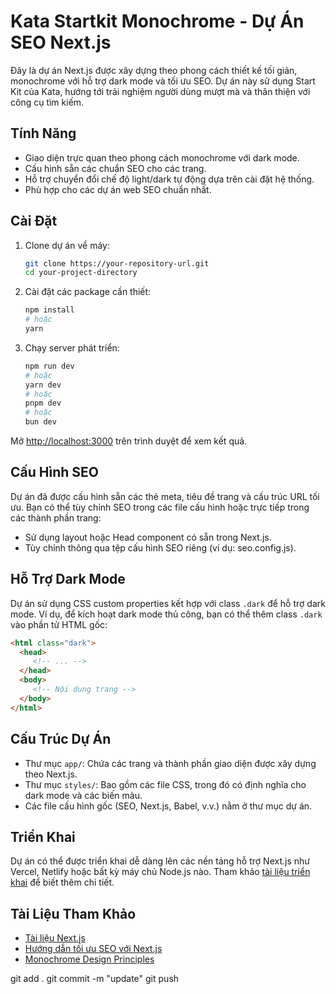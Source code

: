 # Kata Startkit Monochrome - Dự Án SEO Next.js

Đây là dự án Next.js được xây dựng theo phong cách thiết kế tối giản, monochrome với hỗ trợ dark mode và tối ưu SEO. Dự án này sử dụng Start Kit của Kata, hướng tới trải nghiệm người dùng mượt mà và thân thiện với công cụ tìm kiếm.

## Tính Năng

- Giao diện trực quan theo phong cách monochrome với dark mode.
- Cấu hình sẵn các chuẩn SEO cho các trang.
- Hỗ trợ chuyển đổi chế độ light/dark tự động dựa trên cài đặt hệ thống.
- Phù hợp cho các dự án web SEO chuẩn nhất.

## Cài Đặt

1. Clone dự án về máy:
    ```bash
    git clone https://your-repository-url.git
    cd your-project-directory
    ```

2. Cài đặt các package cần thiết:
    ```bash
    npm install
    # hoặc
    yarn
    ```

3. Chạy server phát triển:
    ```bash
    npm run dev
    # hoặc
    yarn dev
    # hoặc
    pnpm dev
    # hoặc
    bun dev
    ```

Mở [http://localhost:3000](http://localhost:3000) trên trình duyệt để xem kết quả.

## Cấu Hình SEO

Dự án đã được cấu hình sẵn các thẻ meta, tiêu đề trang và cấu trúc URL tối ưu. Bạn có thể tùy chỉnh SEO trong các file cấu hình hoặc trực tiếp trong các thành phần trang:

- Sử dụng layout hoặc Head component có sẵn trong Next.js.
- Tùy chỉnh thông qua tệp cấu hình SEO riêng (ví dụ: seo.config.js).

## Hỗ Trợ Dark Mode

Dự án sử dụng CSS custom properties kết hợp với class `.dark` để hỗ trợ dark mode. Ví dụ, để kích hoạt dark mode thủ công, bạn có thể thêm class `.dark` vào phần tử HTML gốc:

```html
<html class="dark">
  <head>
     <!-- ... -->
  </head>
  <body>
     <!-- Nội dung trang -->
  </body>
</html>
```

## Cấu Trúc Dự Án

- Thư mục `app/`: Chứa các trang và thành phần giao diện được xây dựng theo Next.js.
- Thư mục `styles/`: Bao gồm các file CSS, trong đó có định nghĩa cho dark mode và các biến màu.
- Các file cấu hình gốc (SEO, Next.js, Babel, v.v.) nằm ở thư mục dự án.

## Triển Khai

Dự án có thể được triển khai dễ dàng lên các nền tảng hỗ trợ Next.js như Vercel, Netlify hoặc bất kỳ máy chủ Node.js nào. Tham khảo [tài liệu triển khai](https://example.com/deploy-guide) để biết thêm chi tiết.

## Tài Liệu Tham Khảo

- [Tài liệu Next.js](https://nextjs.org/docs)
- [Hướng dẫn tối ưu SEO với Next.js](https://example.com/seo-guide)
- [Monochrome Design Principles](https://example.com/monochrome-design)


git add .
git commit -m "update"
git push